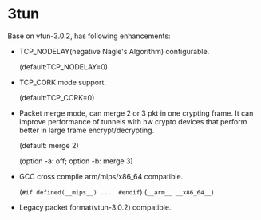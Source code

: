 # 3tun

Base on vtun-3.0.2, has following enhancements:

- TCP_NODELAY(negative Nagle's Algorithm) configurable.
  
  (default:TCP_NODELAY=0)
- TCP_CORK mode support.
  
  (default:TCP_CORK=0)
- Packet merge mode, can merge 2 or 3 pkt in one crypting frame. It can improve performance of tunnels with hw crypto devices that perform better in large frame encrypt/decrypting.

  (default: merge 2)
  
  (option -a: off; option -b: merge 3)
- GCC cross compile arm/mips/x86_64 compatible.
  
  (`#if defined(__mips__) ...  #endif`) (`__arm__ __x86_64__`)
- Legacy packet format(vtun-3.0.2) compatible.
